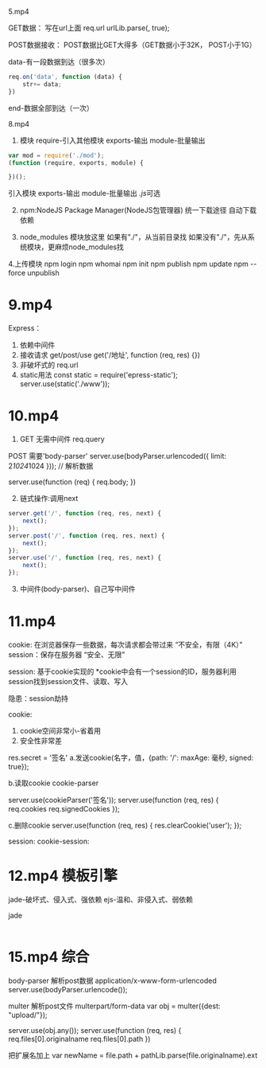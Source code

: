 
5.mp4

GET数据：
写在url上面
req.url urlLib.parse(, true);

POST数据接收：
POST数据比GET大得多（GET数据小于32K， POST小于1G）

data-有一段数据到达（很多次）
```javascript
req.on('data', function (data) {
    str+= data;
})
```
end-数据全部到达（一次）

8.mp4

1. 模块
    require-引入其他模块
    exports-输出
    module-批量输出
```javascript
var mod = require('./mod');
(function (require, exports, module) {

})();
```
引入模块
    exports-输出
    module-批量输出
*.js*可选

2. npm:NodeJS Package Manager(NodeJS包管理器)
    统一下载途径
    自动下载依赖

3. node_modules
    模块放这里
    如果有"./"，从当前目录找
    如果没有"./"，先从系统模块，更麻烦node_modules找

4.上传模块
npm login
npm whomai
npm init
npm publish
npm update
npm --force unpublish

# 9.mp4
Express：
1. 依赖中间件
2. 接收请求
get/post/use
get('/地址', function (req, res) {})
3. 非破坏式的
req.url
4. static用法 
const static = require('epress-static');
server.use(static('./www'));

# 10.mp4
1. GET 无需中间件
req.query

POST 需要'body-parser'
server.use(bodyParser.urlencoded({
    limit: 2*1024*1024
}));  // 解析数据

server.use(function (req) {
    req.body;
})

2. 链式操作:调用next
```javascript
server.get('/', function (req, res, next) {
    next();
});
server.post('/', function (req, res, next) {
    next();
});
server.use('/', function (req, res, next) {
    next();
});
```

3. 中间件(body-parser)、自己写中间件

# 11.mp4
cookie: 在浏览器保存一些数据，每次请求都会带过来
“不安全，有限（4K）”
session：保存在服务器
“安全、无限”

session: 基于cookie实现的
 *cookie中会有一个session的ID，服务器利用session找到session文件、读取、写入

隐患：session劫持

cookie:
1. cookie空间非常小-省着用
2. 安全性非常差

res.secret = '签名'
a.发送cookie(名字，值，{path: '/': maxAge: 毫秒, signed: true});

b.读取cookie
cookie-parser

server.use(cookieParser('签名'));
server.use(function (req, res) {
    req.cookies 
    req.signedCookies
});

c.删除cookie
server.use(function (req, res) {
    res.clearCookie('user');
});

session: 
cookie-session:

# 12.mp4 模板引擎
jade-破坏式、侵入式、强依赖
ejs-温和、非侵入式、弱依赖

jade
```

```

# 15.mp4 综合
body-parser 解析post数据 application/x-www-form-urlencoded
server.use(bodyParser.urlencode());

multer      解析post文件 multerpart/form-data
var obj = multer({dest: "upload/"});

server.use(obj.any());
server.use(function (req, res) {
    req.files[0].originalname
    req.files[0].path
})

把扩展名加上
var newName = file.path + pathLib.parse(file.originalname).ext